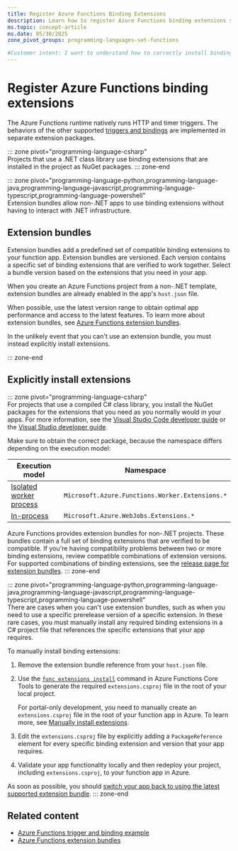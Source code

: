 ```yaml
---
title: Register Azure Functions Binding Extensions
description: Learn how to register Azure Functions binding extensions so that the triggers and bindings that the extension defines can be used in your function code.
ms.topic: concept-article
ms.date: 05/30/2025
zone_pivot_groups: programming-languages-set-functions

#Customer intent: I want to understand how to correctly install binding extensions so that I can make trigger and binding functionality available to my functions.
---
```


# Register Azure Functions binding extensions

The Azure Functions runtime natively runs HTTP and timer triggers. The behaviors of the other supported [triggers and bindings](./functions-triggers-bindings.md) are implemented in separate extension packages.

::: zone pivot="programming-language-csharp"  
Projects that use a .NET class library use binding extensions that are installed in the project as NuGet packages.
::: zone-end

::: zone pivot="programming-language-python,programming-language-java,programming-language-javascript,programming-language-typescript,programming-language-powershell"  
Extension bundles allow non-.NET apps to use binding extensions without having to interact with .NET infrastructure.

## Extension bundles

Extension bundles add a predefined set of compatible binding extensions to your function app. Extension bundles are versioned. Each version contains a specific set of binding extensions that are verified to work together. Select a bundle version based on the extensions that you need in your app.

When you create an Azure Functions project from a non-.NET template, extension bundles are already enabled in the app's `host.json` file.

When possible, use the latest version range to obtain optimal app performance and access to the latest features. To learn more about extension bundles, see [Azure Functions extension bundles](extension-bundles.md).

In the unlikely event that you can't use an extension bundle, you must instead explicitly install extensions.

::: zone-end

## Explicitly install extensions
::: zone pivot="programming-language-csharp"  
For projects that use a compiled C# class library, you install the NuGet packages for the extensions that you need as you normally would in your apps. For more information, see the [Visual Studio Code developer guide](functions-develop-vs-code.md?tabs=csharp#install-binding-extensions) or the [Visual Studio developer guide](functions-develop-vs.md#add-bindings).

Make sure to obtain the correct package, because the namespace differs depending on the execution model:

| Execution model | Namespace |
| ----- | ----- |
| [Isolated worker process](dotnet-isolated-process-guide.md) | `Microsoft.Azure.Functions.Worker.Extensions.*`|
| [In-process](functions-dotnet-class-library.md) | `Microsoft.Azure.WebJobs.Extensions.*` |

Azure Functions provides extension bundles for non-.NET projects. These bundles contain a full set of binding extensions that are verified to be compatible. If you're having compatibility problems between two or more binding extensions, review compatible combinations of extension versions. For supported combinations of binding extensions, see the [release page for extension bundles](https://github.com/Azure/azure-functions-extension-bundles/releases).
::: zone-end

::: zone pivot="programming-language-python,programming-language-java,programming-language-javascript,programming-language-typescript,programming-language-powershell"  
There are cases when you can't use extension bundles, such as when you need to use a specific prerelease version of a specific extension. In these rare cases, you must manually install any required binding extensions in a C# project file that references the specific extensions that your app requires.

To manually install binding extensions:

1. Remove the extension bundle reference from your `host.json` file.

1. Use the [`func extensions install`](functions-core-tools-reference.md#func-extensions-install) command in Azure Functions Core Tools to generate the required `extensions.csproj` file in the root of your local project.

    For portal-only development, you need to manually create an `extensions.csproj` file in the root of your function app in Azure. To learn more, see [Manually install extensions](functions-how-to-use-azure-function-app-settings.md#manually-install-extensions).

1. Edit the `extensions.csproj` file by explicitly adding a `PackageReference` element for every specific binding extension and version that your app requires.

1. Validate your app functionality locally and then redeploy your project, including `extensions.csproj`, to your function app in Azure.  

As soon as possible, you should [switch your app back to using the latest supported extension bundle](./extension-bundles.md#defining-an-extension-bundle-reference).
::: zone-end

## Related content

- [Azure Functions trigger and binding example](functions-triggers-bindings.md#trigger-and-binding-definitions)
- [Azure Functions extension bundles](extension-bundles.md)
